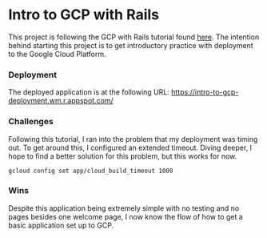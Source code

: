 # Intro to GCP with Rails

This project is following the GCP with Rails tutorial found [here](https://cloud.google.com/ruby/rails/appengine).  The intention behind starting this project is to get introductory practice with deployment to the Google Cloud Platform.

### Deployment
The deployed application is at the following URL: https://intro-to-gcp-deployment.wm.r.appspot.com/ 

### Challenges
Following this tutorial, I ran into the problem that my deployment was timing out.  To get around this, I configured an extended timeout.  Diving deeper, I hope to find a better solution for this problem, but this works for now.

```
gcloud config set app/cloud_build_timeout 1000
```

### Wins
Despite this application being extremely simple with no testing and no pages besides one welcome page, I now know the flow of how to get a basic application set up to GCP.
